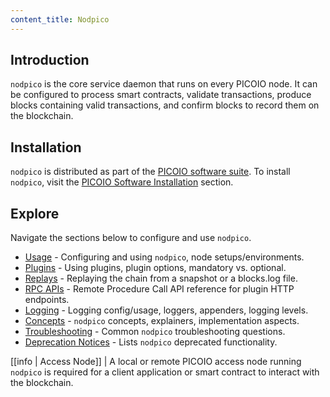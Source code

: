 ```yaml
---
content_title: Nodpico
---
```


## Introduction

`nodpico` is the core service daemon that runs on every PICOIO node. It can be configured to process smart contracts, validate transactions, produce blocks containing valid transactions, and confirm blocks to record them on the blockchain.

## Installation

`nodpico` is distributed as part of the [PICOIO software suite](https://github.com/PICOIO/pico/blob/master/README.md). To install `nodpico`, visit the [PICOIO Software Installation](../00_install/index.md) section.

## Explore

Navigate the sections below to configure and use `nodpico`.

* [Usage](02_usage/index.md) - Configuring and using `nodpico`, node setups/environments.
* [Plugins](03_plugins/index.md) - Using plugins, plugin options, mandatory vs. optional.
* [Replays](04_replays/index.md) - Replaying the chain from a snapshot or a blocks.log file.
* [RPC APIs](05_rpc_apis/index.md) - Remote Procedure Call API reference for plugin HTTP endpoints.
* [Logging](06_logging/index.md) - Logging config/usage, loggers, appenders, logging levels.
* [Concepts](07_concepts/index.md) - `nodpico` concepts, explainers, implementation aspects.
* [Troubleshooting](08_troubleshooting/index.md) - Common `nodpico` troubleshooting questions.
* [Deprecation Notices](https://github.com/PICOIO/pico/issues/7597) - Lists `nodpico` deprecated functionality.

[[info | Access Node]]
| A local or remote PICOIO access node running `nodpico` is required for a client application or smart contract to interact with the blockchain.
